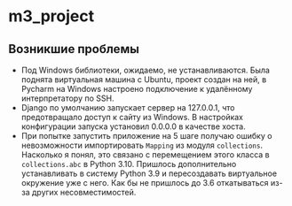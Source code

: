 # m3_project

## Возникшие проблемы

- Под Windows библиотеки, ожидаемо, не устанавливаются. Была поднята виртуальная машина с Ubuntu, проект создан на ней, в Pycharm на Windows настроено подключение к удалённому интерпретатору по SSH.
- Django по умолчанию запускает сервер на 127.0.0.1, что предотвращало доступ к сайту из Windows. В настройках конфигурации запуска установил 0.0.0.0 в качестве хоста.
- При попытке запустить приложение на 5 шаге получаю ошибку о невозможности импортировать `Mapping` из модуля `collections`. Насколько я понял, это связано с перемещением этого класса в `collections.abc` в Python 3.10. Пришлось дополнительно устанавливать в систему Python 3.9 и пересоздавать виртуальное окружение уже с него. Как бы не пришлось до 3.6 откатываться из-за других несовместимостей.
